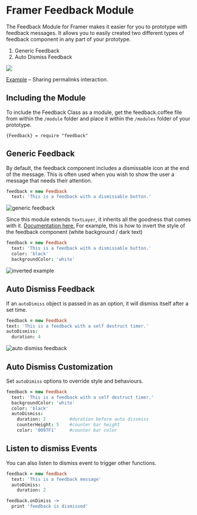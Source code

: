 # Framer Feedback Module
The Feedback Module for Framer makes it easier for you to prototype with feedback messages. It allows you to easily created two different types of feedback component in any part of your prototype.

1. Generic Feedback
2. Auto Dismiss Feedback

[![](https://media.giphy.com/media/xULW8o0aNp4p3sazh6/giphy.gif)](https://framer.cloud/UbNRL)

[Example](https://framer.cloud/GUsVL) – Sharing permalinks interaction.


## Including the Module
To include the Feedback Class as a module, get the feedback.coffee file from within the `/module` folder and place it within the `/modules` folder of your prototype.

`{Feedback} = require "feedback"`

## Generic Feedback
By default, the feedback component includes a dismissable icon at the end of the message. This is often used when you wish to show the user a message that needs their attention.

```coffee
feedback = new Feedback
  text: 'This is a feedback with a dismissable button.'
```
![generic feedback](https://media.giphy.com/media/3oFzm0oNwQ9gb1ARcQ/giphy.gif)

Since this module extends `TextLayer`, it inherits all the goodness that comes with it. [Documentation here.](https://framer.com/docs/#text.textlayer) For example, this is how to invert the style of the feedback component (white background / dark text)

```coffee
feedback = new Feedback
  text: 'This is a feedback with a dismissable button.'
  color: 'black'
  backgroundColor: 'white'
```
![inverted example](https://imgur.com/X8toEXZ.jpg)


## Auto Dismiss Feedback
If an `autoDimiss` object is passed in as an option, it will dismiss itself after a set time.

```coffee
feedback = new Feedback
text: 'This is a feedback with a self destruct timer.'
autoDismiss:
  duration: 4
  ```

![auto dismiss feedback](https://media.giphy.com/media/3ohc13JxwiMcnnXf0c/giphy.gif)

## Auto Dismiss Customization
Set `autoDimiss` options to override style and behaviours.

```coffee
feedback = new Feedback
  text: 'This is a feedback with a self destruct timer.'
  backgroundColor: 'white'
  color: 'black'
  autoDismiss:
    duration: 2         #duration before auto dissmiss
    counterHeight: 5    #counter bar height
    color: '0097F1'     #counter bar color
```

## Listen to dismiss Events
You can also listen to dismiss event to trigger other functions.
```coffee
feedback = new feedback
  text: 'This is a feedback message'
  autoDimiss:
    duration: 2

feedback.onDimiss ->
  print 'feedback is dismissed'
```
